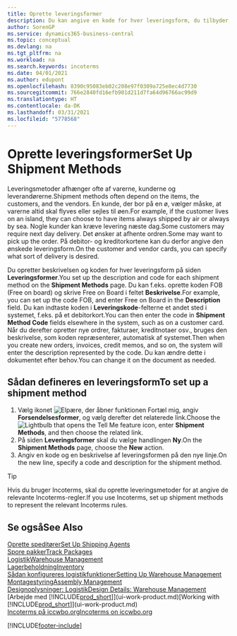```yaml
---
title: Oprette leveringsformer
description: Du kan angive en kode for hver leveringsform, du tilbyder, og angive oplysninger om dem.
author: SorenGP
ms.service: dynamics365-business-central
ms.topic: conceptual
ms.devlang: na
ms.tgt_pltfrm: na
ms.workload: na
ms.search.keywords: incoterms
ms.date: 04/01/2021
ms.author: edupont
ms.openlocfilehash: 8390c95083eb02c208e97f0309a725e8ec4d7730
ms.sourcegitcommit: 766e2840fd16efb901d211d7fa64d96766ac99d9
ms.translationtype: HT
ms.contentlocale: da-DK
ms.lasthandoff: 03/31/2021
ms.locfileid: "5778568"
---
```

# <a name="set-up-shipment-methods"></a><span data-ttu-id="de570-103">Oprette leveringsformer</span><span class="sxs-lookup"><span data-stu-id="de570-103">Set Up Shipment Methods</span></span>

<span data-ttu-id="de570-104">Leveringsmetoder afhænger ofte af varerne, kunderne og leverandørerne.</span><span class="sxs-lookup"><span data-stu-id="de570-104">Shipment methods often depend on the items, the customers, and the vendors.</span></span> <span data-ttu-id="de570-105">En kunde, der bor på en ø, vælger måske, at varerne altid skal flyves eller sejles til øen.</span><span class="sxs-lookup"><span data-stu-id="de570-105">For example, if the customer lives on an island, they can choose to have items always shipped by air or always by sea.</span></span> <span data-ttu-id="de570-106">Nogle kunder kan kræve levering næste dag.</span><span class="sxs-lookup"><span data-stu-id="de570-106">Some customers may require next day delivery.</span></span> <span data-ttu-id="de570-107">Det ønsker at afhente ordren.</span><span class="sxs-lookup"><span data-stu-id="de570-107">Some may want to pick up the order.</span></span> <span data-ttu-id="de570-108">På debitor- og kreditorkortene kan du derfor angive den ønskede leveringsform.</span><span class="sxs-lookup"><span data-stu-id="de570-108">On the customer and vendor cards, you can specify what sort of delivery is desired.</span></span>

<span data-ttu-id="de570-109">Du opretter beskrivelsen og koden for hver leveringsform på siden **Leveringsformer**.</span><span class="sxs-lookup"><span data-stu-id="de570-109">You set up the description and code for each shipment method on the **Shipment Methods** page.</span></span> <span data-ttu-id="de570-110">Du kan f.eks. oprette koden FOB (Free on board) og skrive Free on Board i feltet **Beskrivelse**.</span><span class="sxs-lookup"><span data-stu-id="de570-110">For example, you can set up the code FOB, and enter Free on Board in the **Description** field.</span></span> <span data-ttu-id="de570-111">Du kan indtaste koden i **Leveringskode**-felterne et andet sted i systemet, f.eks. på et debitorkort.</span><span class="sxs-lookup"><span data-stu-id="de570-111">You can then enter the code in **Shipment Method Code** fields elsewhere in the system, such as on a customer card.</span></span> <span data-ttu-id="de570-112">Når du derefter opretter nye ordrer, fakturaer, kreditnotaer osv., bruges den beskrivelse, som koden repræsenterer, automatisk af systemet.</span><span class="sxs-lookup"><span data-stu-id="de570-112">Then when you create new orders, invoices, credit memos, and so on, the system will enter the description represented by the code.</span></span> <span data-ttu-id="de570-113">Du kan ændre dette i dokumentet efter behov.</span><span class="sxs-lookup"><span data-stu-id="de570-113">You can change it on the document as needed.</span></span>

## <a name="to-set-up-a-shipment-method"></a><span data-ttu-id="de570-114">Sådan defineres en leveringsform</span><span class="sxs-lookup"><span data-stu-id="de570-114">To set up a shipment method</span></span>

1. <span data-ttu-id="de570-115">Vælg ikonet ![Elpære, der åbner funktionen Fortæl mig](media/ui-search/search_small.png "Fortæl mig, hvad du vil foretage dig"), angiv **Forsendelsesformer**, og vælg derefter det relaterede link.</span><span class="sxs-lookup"><span data-stu-id="de570-115">Choose the ![Lightbulb that opens the Tell Me feature](media/ui-search/search_small.png "Tell me what you want to do") icon, enter **Shipment Methods**, and then choose the related link.</span></span>
2. <span data-ttu-id="de570-116">På siden **Leveringsformer** skal du vælge handlingen **Ny**.</span><span class="sxs-lookup"><span data-stu-id="de570-116">On the **Shipment Methods** page, choose the **New** action.</span></span>
3. <span data-ttu-id="de570-117">Angiv en kode og en beskrivelse af leveringsformen på den nye linje.</span><span class="sxs-lookup"><span data-stu-id="de570-117">On the new line, specify a code and description for the shipment method.</span></span>

> [!TIP]
> <span data-ttu-id="de570-118">Hvis du bruger Incoterms, skal du oprette leveringsmetoder for at angive de relevante Incoterms-regler.</span><span class="sxs-lookup"><span data-stu-id="de570-118">If you use Incoterms, set up shipment methods to represent the relevant Incoterms rules.</span></span>  

## <a name="see-also"></a><span data-ttu-id="de570-119">Se også</span><span class="sxs-lookup"><span data-stu-id="de570-119">See Also</span></span>

[<span data-ttu-id="de570-120">Oprette speditører</span><span class="sxs-lookup"><span data-stu-id="de570-120">Set Up Shipping Agents</span></span>](sales-how-to-set-up-shipping-agents.md)  
[<span data-ttu-id="de570-121">Spore pakker</span><span class="sxs-lookup"><span data-stu-id="de570-121">Track Packages</span></span>](sales-how-track-packages.md)  
[<span data-ttu-id="de570-122">Logistik</span><span class="sxs-lookup"><span data-stu-id="de570-122">Warehouse Management</span></span>](warehouse-manage-warehouse.md)  
[<span data-ttu-id="de570-123">Lagerbeholdning</span><span class="sxs-lookup"><span data-stu-id="de570-123">Inventory</span></span>](inventory-manage-inventory.md)  
[<span data-ttu-id="de570-124">Sådan konfigureres logistikfunktioner</span><span class="sxs-lookup"><span data-stu-id="de570-124">Setting Up Warehouse Management</span></span>](warehouse-setup-warehouse.md)  
[<span data-ttu-id="de570-125">Montagestyring</span><span class="sxs-lookup"><span data-stu-id="de570-125">Assembly Management</span></span>](assembly-assemble-items.md)  
[<span data-ttu-id="de570-126">Designoplysninger: Logistik</span><span class="sxs-lookup"><span data-stu-id="de570-126">Design Details: Warehouse Management</span></span>](design-details-warehouse-management.md)  
<span data-ttu-id="de570-127">[Arbejde med [!INCLUDE[prod_short](includes/prod_short.md)]](ui-work-product.md)</span><span class="sxs-lookup"><span data-stu-id="de570-127">[Working with [!INCLUDE[prod_short](includes/prod_short.md)]](ui-work-product.md)</span></span>  
[<span data-ttu-id="de570-128">Incoterms på iccwbo.org</span><span class="sxs-lookup"><span data-stu-id="de570-128">Incoterms on iccwbo.org</span></span>](https://iccwbo.org/resources-for-business/incoterms-rules)  

[!INCLUDE[footer-include](includes/footer-banner.md)]